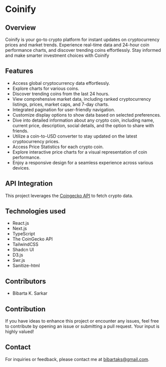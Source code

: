 # Coinify

## Overview

Coinify is your go-to crypto platform for instant updates on cryptocurrency prices and market trends.
Experience real-time data and 24-hour coin performance charts, and discover trending coins
effortlessly. Stay informed and make smarter investment choices with Coinify

## Features

- Access global cryptocurrency data effortlessly.
- Explore charts for various coins.
- Discover trending coins from the last 24 hours.
- View comprehensive market data, including ranked cryptocurrency listings, prices, market caps, and 7-day charts.
- Integrated pagination for user-friendly navigation.
- Customize display options to show data based on selected preferences.
- Dive into detailed information about any crypto coin, including name, current price, description, social details, and the option to share with friends.
- Utilize a coin-to-USD converter to stay updated on the latest cryptocurrency prices.
- Access Price Statistics for each crypto coin.
- Explore interactive price charts for a visual representation of coin performance.
- Enjoy a responsive design for a seamless experience across various devices.

## API Integration

This project leverages the [ Coingecko API](https://www.coingecko.com/api/documentation) to fetch crypto data.

## Technologies used

- React.js
- Next.js
- TypeScript
- The CoinGecko API
- TailwindCSS
- Shadcn UI
- D3.js
- Swr.js
- Sanitize-html

## Contributors

- Bibarta K. Sarkar

## Contribution

If you have ideas to enhance this project or encounter any issues, feel free to contribute by opening an issue or submitting a pull request. Your input is highly valued!

## Contact
For inquiries or feedback, please contact me at bibartaks@gmail.com.
